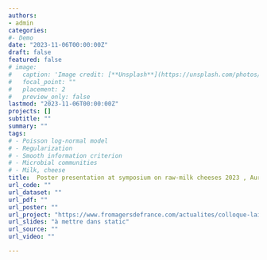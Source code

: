 ```yaml
---
authors:
- admin
categories:
#- Demo
date: "2023-11-06T00:00:00Z"
draft: false
featured: false
# image:
#   caption: 'Image credit: [**Unsplash**](https://unsplash.com/photos/CpkOjOcXdUY)'
#   focal_point: ""
#   placement: 2
#   preview_only: false
lastmod: "2023-11-06T00:00:00Z"
projects: []
subtitle: ""
summary: ""
tags:
# - Poisson log-normal model
# - Regularization
# - Smooth information criterion
# - Microbial communities
# - Milk, cheese
title:  Poster presentation at symposium on raw-milk cheeses 2023 , Aurillac.
url_code: ""
url_dataset: ""
url_pdf: ""
url_poster: ""
url_project: "https://www.fromagersdefrance.com/actualites/colloque-lait-cru-2023-aurillac/"
url_slides: "à mettre dans static"
url_source: ""
url_video: ""

---
```



